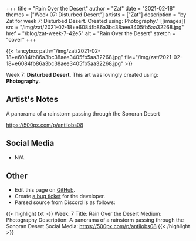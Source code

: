 +++
title =       "Rain Over the Desert"
author =      "Zat"
date =        "2021-02-18"
themes =      ["Week 07: Disturbed Desert"]
artists =     ["Zat"]
description = "by Zat for week 7: Disturbed Desert. Created using: Photography."
[[images]]
              src = "/img/zat/2021-02-18+e6084fb86a3bc38aee3405fb5aa32268.jpg"
              href = "/blog/zat-week-7-42e5"
              alt = "Rain Over the Desert"
              stretch = "cover"
+++


{{< fancybox path="/img/zat/2021-02-18+e6084fb86a3bc38aee3405fb5aa32268.jpg" file="/img/zat/2021-02-18+e6084fb86a3bc38aee3405fb5aa32268.jpg" >}}


Week 7: **Disturbed Desert**. This art was lovingly created using: **Photography**.

## Artist's Notes

A panorama of a rainstorm passing through the Sonoran Desert

https://500px.com/p/antiiobs08

## Social Media

- N/A.

## Other

- Edit this page on [GitHub](https://github.com/teaminkling/web-refresh/edit/main/blog/content/blog/zat-week-7-42e5.md).
- Create [a bug ticket](https://github.com/teaminkling/web-refresh/issues/new?assignees=&labels=bug&template=problem-report.md&title=) for the developer.
- Parsed source from Discord is as follows:

{{< highlight txt >}}
Week: 7
Title: Rain Over the Desert
Medium: Photography 
Description: A panorama of a rainstorm passing through the Sonoran Desert
Social Media: https://500px.com/p/antiiobs08
{{< /highlight >}}